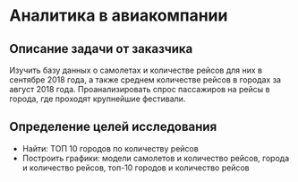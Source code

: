 # Аналитика в авиакомпании

## Описание задачи от заказчика

Изучить базу данных  о самолетах и количестве рейсов для них в сентябре 2018 года, а также среднем количестве рейсов в городах за август 2018 года. Проанализировать спрос пассажиров на рейсы в города, где проходят крупнейшие фестивали.

## Определение целей исследования
- Найти: ТОП 10 городов по количеству рейсов
- Построить графики: модели самолетов и количество рейсов, города и количество рейсов, топ-10 городов и количество рейсов